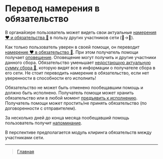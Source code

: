 # Перевод намерения в обязательство

В органайзере пользователь может видеть свои актуальные [намерения ❤️ и обязательства 🤝](../glossary/glossary.md) в пользу других участников сети (👤->👥).

Как только пользователь уверен в своей помощи, он переводит [намерение ❤️ в обязательство 🤝](../glossary/glossary.md). При этом получатель помощи получает  [оповещение](../notifications/obligation_created.md). Оповещение могут получить и другие участники данного сбора. Обязательство уменьшает [недостающую актуальную сумму сбора 🙏](../glossary/glossary.md), которую видят все в информации о получателе сбора в его сети. Не стоит переводить намерение в обязательство, если нет уверенности в способности его исполнить! 

Обязательство не может быть отменено пообещавшим помощь и должно быть исполнено. Получатель помощи может хранить обязательство или в любой момент [предъявить к исполнению](../actions/request_for_execution.md). Получатель помощи может простить/не принять обязательство (по договоренности с отправителем). 

За несколько дней до конца месяца пообещавший помощь пользователь получит [напоминание](../notifications/reminder_of_obligation.md).

В перспективе предполагается модуль клиринга обязательств между участниками сети. 

---
> [Главная](../index.md)
